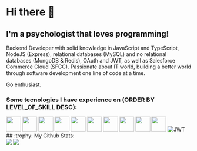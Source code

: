 # Hi there 👋

## I'm a psychologist that loves programming!

Backend Developer with solid knowledge in JavaScript and TypeScript, NodeJS (Express), relational databases (MySQL) and no relational databases (MongoDB & Redis), OAuth and JWT, as well as Salesforce Commerce Cloud (SFCC). Passionate about IT world, building a better world through software development one line of code at a time.

Go enthusiast.

### Some tecnologies I have experience on (ORDER BY LEVEL_OF_SKILL DESC):

<!-- <div>
   <img alt="JavaScript" src="https://img.shields.io/badge/JavaScript-323330?style=for-the-badge&logo=javascript&logoColor=F7DF1E"/>
   <img alt="TypeScript" src="https://img.shields.io/badge/TypeScript-007ACC?style=for-the-badge&logo=typescript&logoColor=white"/>
   <img alt="NodeJS" src="https://img.shields.io/badge/Node.js-339933?style=for-the-badge&logo=nodedotjs&logoColor=white"/>
   <img alt="Express" src="https://img.shields.io/badge/Express.js-000000?style=for-the-badge&logo=express&logoColor=white"/>
   <img alt="Linux" src="https://img.shields.io/badge/Linux-FCC624?style=for-the-badge&logo=linux&logoColor=black"/>
   <img alt="Python" src="https://img.shields.io/badge/Python-FFD43B?style=for-the-badge&logo=python&logoColor=blue"/>
   <img alt="Git" src="https://img.shields.io/badge/git%20-%23F05033.svg?&style=for-the-badge&logo=git&logoColor=white"/>
   <img alt="MySQL" src="https://img.shields.io/badge/MySQL-005C84?style=for-the-badge&logo=mysql&logoColor=white"/>
   <img alt="MongoDB" src="https://img.shields.io/badge/MongoDB-4EA94B?style=for-the-badge&logo=mongodb&logoColor=white"/>
   <img alt="Redis" src="https://img.shields.io/badge/redis-%23DD0031.svg?&style=for-the-badge&logo=redis&logoColor=white"/>
   <img alt="JWT" src="https://img.shields.io/badge/JWT-000000?style=for-the-badge&logo=JSON%20web%20tokens&logoColor=white"/>
</div> -->
<div>
  
  <img src="https://cdn.jsdelivr.net/gh/devicons/devicon/icons/javascript/javascript-original.svg" width="40" />
  <img src="https://cdn.jsdelivr.net/gh/devicons/devicon/icons/typescript/typescript-original.svg" width="40" />
  <img src="https://cdn.jsdelivr.net/gh/devicons/devicon/icons/nodejs/nodejs-original.svg" width="40" />
  <img src="https://cdn.jsdelivr.net/gh/devicons/devicon/icons/express/express-original-wordmark.svg" width="40" />
  <img src="https://cdn.jsdelivr.net/gh/devicons/devicon/icons/linux/linux-original.svg" width="40" />
  <img src="https://cdn.jsdelivr.net/gh/devicons/devicon/icons/python/python-original.svg" width="40" />
  <img src="https://cdn.jsdelivr.net/gh/devicons/devicon/icons/git/git-original.svg" width="40" />
  <img src="https://cdn.jsdelivr.net/gh/devicons/devicon/icons/mysql/mysql-original-wordmark.svg" width="40" />
  <img src="https://cdn.jsdelivr.net/gh/devicons/devicon/icons/mongodb/mongodb-original-wordmark.svg" width="40" />
  <img src="https://cdn.jsdelivr.net/gh/devicons/devicon/icons/redis/redis-original-wordmark.svg" width="40" />
  <img alt="JWT" src="https://img.shields.io/badge/JWT-000000?style=for-the-badge&logo=JSON%20web%20tokens&logoColor=white"/>
</div>
## :trophy: My Github Stats:

<!-- ![GitHub stats](https://github-readme-stats.vercel.app/api?username=eacardenase&show_icons=true)
![Top Langs](https://github-readme-stats.vercel.app/api/top-langs/?username=eacardenase) -->

<div>
  <a href="https://github-readme-stats.vercel.app/api?username=eacardenase&show_icons=true">
    <img  align="left" src="https://github-readme-stats.vercel.app/api?username=eacardenase&show_icons=true" />
  </a>
  <a href="https://github-readme-stats.vercel.app/api/top-langs/?username=eacardenase">
    <img align="left" src="https://github-readme-stats.vercel.app/api/top-langs/?username=eacardenase" />
  </a>
</div>
